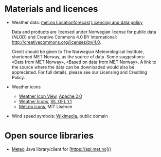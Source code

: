 # Materials and licences

- Weather data: [met.no Locationforecast](https://api.met.no/weatherapi/locationforecast/1.9/documentation)
    [Licencing and data policy](https://api.met.no/license_data.html)
    
    Data and products are licensed under Norwegian license for public data (NLOD) and Creative Commons 4.0 BY International: http://creativecommons.org/licenses/by/4.0.
      
    Credit should be given to The Norwegian Meteorological Institute, shortened MET Norway, as the source of data.
    Some suggestions: «Data from MET Norway», «Based on data from MET Norway». A link to the source where the data can be downloaded would also be appreciated.
    For full details, please see our Licensing and Crediting Policy.
      
- Weather icons
    - [Weather Icon View](https://github.com/pwittchen/WeatherIconView), [Apache 2.0](http://www.apache.org/licenses/LICENSE-2.0)
    - [Weather Icons](https://github.com/erikflowers/weather-icons), [SIL OFL 1.1](http://scripts.sil.org/OFL)
    - [Met.no icons](https://api.met.no/weatherapi/weathericon/2.0/documentation), MIT Lisence
- Wind speed symbols: [Wikimedia](https://commons.wikimedia.org/wiki/Wind_speed), public domain

# Open source libraries
- [Meteo](https://github.com/lazee/meteo) Java library/client for [https://api.met.no]()